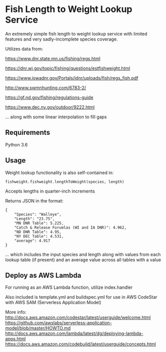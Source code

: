 Fish Length to Weight Lookup Service
==============================================

An extremely simple fish length to weight lookup service with
limited features and very sadly-incomplete species coverage.


Utilizes data from:

https://www.dnr.state.mn.us/fishing/regs.html

https://dnr.wi.gov/topic/fishing/questions/estfishweight.html

https://www.iowadnr.gov/Portals/idnr/uploads/fish/regs_fish.pdf

http://www.swmnhunting.com/6783-2/

https://gf.nd.gov/fishing/regulations-guide

https://www.dec.ny.gov/outdoor/9222.html

... along with some linear interpolation to fill gaps


Requirements
------------

Python 3.6


Usage
-----

Weight lookup functionality is also self-contained in:

```
fishweight.fishweight.lengthToWeight(species, length)
```


Accepts lengths in quarter-inch increments


Returns JSON in the format:

```
{
    "Species": "Walleye",
    "Length": "23.75",
    "MN DNR Table": 5.225,
    "Catch & Release Forumlas (WI and IA DNR)": 4.962,
    "ND DNR Table": 4.95,
    "NY DEC Table": 4.531,
    "average": 4.917
}
```

... which includes the input species and length along with values 
from each lookup table (if present) and an average value across 
all tables with a value


Deploy as AWS Lambda
--------------------

For running as an AWS Lambda function, utilize index.handler

Also included is template.yml and buildspec.yml for use in 
AWS CodeStar with AWS SAM (Serverless Application Model)

More info:
http://docs.aws.amazon.com/codestar/latest/userguide/welcome.html
https://github.com/awslabs/serverless-application-model/blob/master/HOWTO.md
http://docs.aws.amazon.com/lambda/latest/dg/deploying-lambda-apps.html
https://docs.aws.amazon.com/codebuild/latest/userguide/concepts.html
